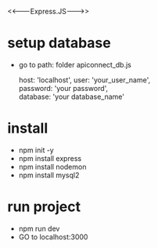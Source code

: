 <<---Express.JS--->>

# setup database
- go to path: folder apiconnect_db.js

  host: 'localhost',
  user: 'your_user_name',                     
  password: 'your password',            
  database: 'your database_name' 

# install 

- npm init -y
- npm install express
- npm install nodemon
- npm install mysql2

# run project

- npm run dev
- GO to localhost:3000